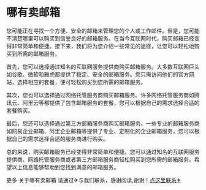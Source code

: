 # 哪有卖邮箱

您可能正在寻找一个方便、安全的邮箱来管理您的个人或工作邮件。但是，您可能不清楚哪里可以购买到信誉良好的邮箱服务。在当今互联网时代，购买邮箱已经变得非常简单和便捷。接下来，我们将为您介绍一些常见的途径，让您可以轻松地购买到所需的邮箱服务。

首先，您可以选择通过知名的互联网服务提供商购买邮箱服务。大多数互联网巨头如谷歌、微软和雅虎都提供了稳定、安全的邮箱服务。您只需访问他们的官方网站，选择相应的套餐，便可轻松购买到您所需的邮箱服务。

其次，您也可以选择通过网络托管服务商购买邮箱服务。许多网络托管服务商如腾讯云、阿里云等都提供了包含邮箱服务的套餐，您可以根据自己的需求选择合适的套餐购买。

最后，您还可以选择通过第三方邮箱服务商购买邮箱服务。一些专业的邮箱服务商如网易企业邮箱、阿里企业邮箱等提供了专业、定制化的企业邮箱服务，您可以根据自己的需求选择合适的服务商进行购买。

总的来说，购买邮箱服务已经变得非常简单和便捷。您可以通过知名的互联网服务提供商、网络托管服务商或者第三方邮箱服务商轻松购买到您所需的邮箱服务。希望以上信息能够帮助到您找到满意的邮箱服务。

更多 关于哪有卖邮箱 请通过✈与我们联系，感谢阅读,谢谢！[点这里联系✈](https://c.k02.cc)